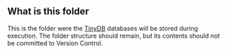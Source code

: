 ## What is this folder

This is the folder were the [TinyDB](https://tinydb.readthedocs.io/en/stable/index.html) databases will be stored during execution. The folder structure should remain, but its contents should not be committed to Version Control.